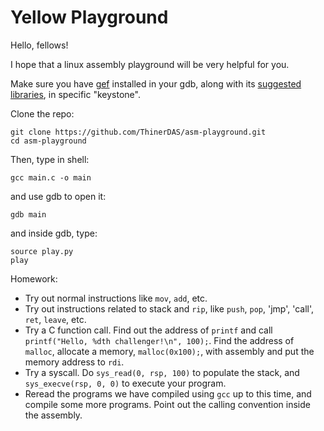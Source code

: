 # Yellow Playground

Hello, fellows!

I hope that a linux assembly playground will be very helpful for you.

Make sure you have [gef](https://github.com/hugsy/gef#install) installed in your gdb, along with its [suggested libraries](https://github.com/hugsy/gef#dependencies), in specific "keystone".

Clone the repo:

```shell
git clone https://github.com/ThinerDAS/asm-playground.git
cd asm-playground
```

Then, type in shell:

```shell
gcc main.c -o main
```

and use gdb to open it:

```shell
gdb main
```

and inside gdb, type:

```shell
source play.py
play
```

Homework:

* Try out normal instructions like `mov`, `add`, etc.
* Try out instructions related to stack and `rip`, like `push`, `pop`, 'jmp', 'call', `ret`, `leave`, etc.
* Try a C function call. Find out the address of `printf` and call `printf("Hello, %dth challenger!\n", 100);`. Find the address of `malloc`, allocate a memory, `malloc(0x100);`, with assembly and put the memory address to `rdi`.
* Try a syscall. Do `sys_read(0, rsp, 100)` to populate the stack, and `sys_execve(rsp, 0, 0)` to execute your program.
* Reread the programs we have compiled using `gcc` up to this time, and compile some more programs. Point out the calling convention inside the assembly.
